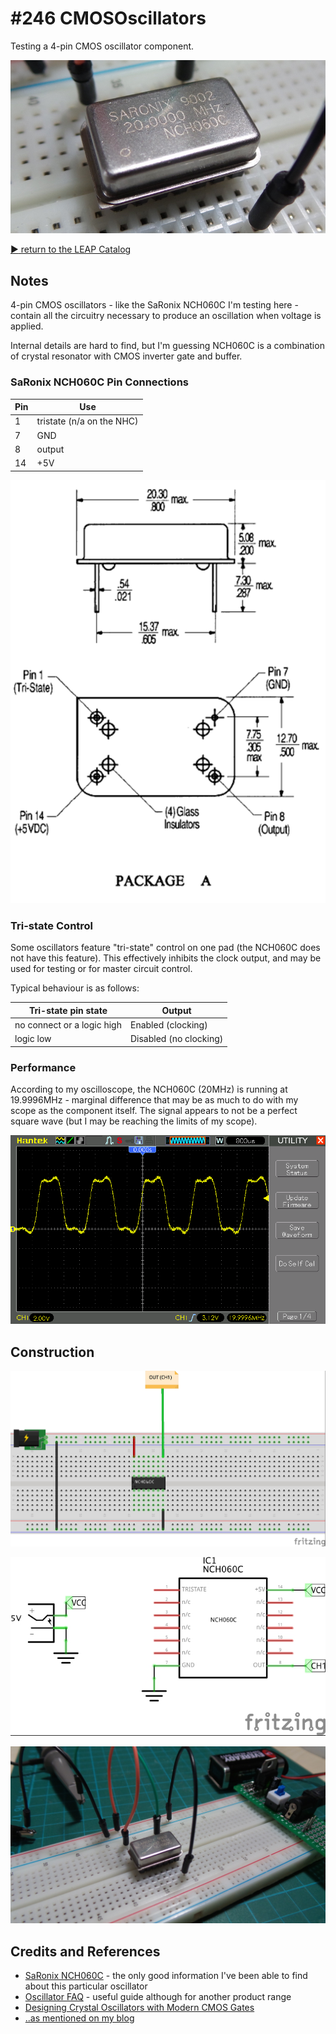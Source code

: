 # #246 CMOSOscillators

Testing a 4-pin CMOS oscillator component.

![Build](./assets/CMOSOscillators_build.jpg?raw=true)



[:arrow_forward: return to the LEAP Catalog](https://leap.tardate.com)

## Notes

4-pin CMOS oscillators - like the SaRonix NCH060C I'm testing here - contain all the circuitry
necessary to produce an oscillation when voltage is applied.

Internal details are hard to find, but I'm guessing NCH060C is a combination of
crystal resonator with CMOS inverter gate and buffer.


### SaRonix NCH060C Pin Connections

| Pin | Use                       |
|-----|---------------------------|
| 1   | tristate (n/a on the NHC) |
| 7   | GND                       |
| 8   | output                    |
| 14  | +5V                       |

![package_a](./assets/package_a.png?raw=true)


### Tri-state Control

Some oscillators feature "tri-state" control on one pad (the NCH060C does not have this feature).
This effectively inhibits the clock output, and may be used for testing or for master circuit control.

Typical behaviour is as follows:

| Tri-state pin state        |  Output                |
|----------------------------|------------------------|
| no connect or a logic high | Enabled (clocking)     |
| logic low                  | Disabled (no clocking) |


### Performance

According to my oscilloscope, the NCH060C (20MHz) is running at 19.9996MHz - marginal difference that may be as much to do with my scope as the component itself. The signal appears to not be a perfect square wave (but I may be reaching the limits of my scope).

![scope](./assets/scope.gif?raw=true)

## Construction

![Breadboard](./assets/CMOSOscillators_bb.jpg?raw=true)

![Schematic](./assets/CMOSOscillators_schematic.jpg?raw=true)

![Build](./assets/CMOSOscillators_bb_build.jpg?raw=true)

## Credits and References
* [SaRonix NCH060C](http://resume.wizzard.com/w1995/SaRonix/ttl.html#CMOS) - the only good information I've been able to find about this particular oscillator
* [Oscillator FAQ](http://www.ecliptek.com/oscillators/faq/TEN10-001-012_EB52_54C5_Series_TCXO_Oscillator_FAQ.pdf) - useful guide although for another product range
* [Designing Crystal Oscillators with Modern CMOS Gates](http://www.onsemi.com/pub_link/Collateral/AND8053-D.PDF)
* [..as mentioned on my blog](https://blog.tardate.com/2017/01/leap246-cmos-oscillators.html)
